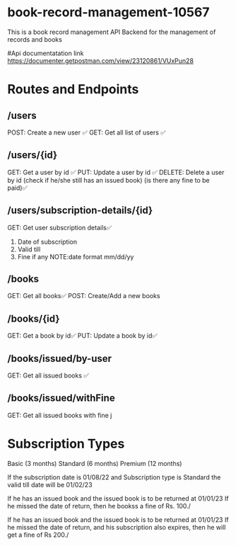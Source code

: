 # book-record-management-10567

This is a book record management API Backend for the management of records and books

#Api documentatation link
https://documenter.getpostman.com/view/23120861/VUxPun28

# Routes and Endpoints

## /users

POST: Create a new user ✅
GET: Get all list of users ✅

## /users/{id}

GET: Get a user by id ✅
PUT: Update a user by id ✅
DELETE: Delete a user by id (check if he/she still has an issued book) (is there any fine to be paid)✅

## /users/subscription-details/{id}

GET: Get user subscription details✅

1. Date of subscription
2. Valid till
3. Fine if any
NOTE:date format mm/dd/yy
## /books

GET: Get all books✅
POST: Create/Add a new books

## /books/{id}

GET: Get a book by id✅
PUT: Update a book by id✅

## /books/issued/by-user

GET: Get all issued books ✅

## /books/issued/withFine

GET: Get all issued books with fine
j
# Subscription Types

Basic (3 months)
Standard (6 months)
Premium (12 months)

If the subscription date is 01/08/22
and Subscription type is Standard
the valid till date will be 01/02/23

If he has an issued book and the issued book is to be returned at 01/01/23
If he missed the date of return, then he bookss a fine of Rs. 100./

If he has an issued book and the issued book is to be returned at 01/01/23
If he missed the date of return, and his subscription also expires, then he will get a fine of Rs 200./
